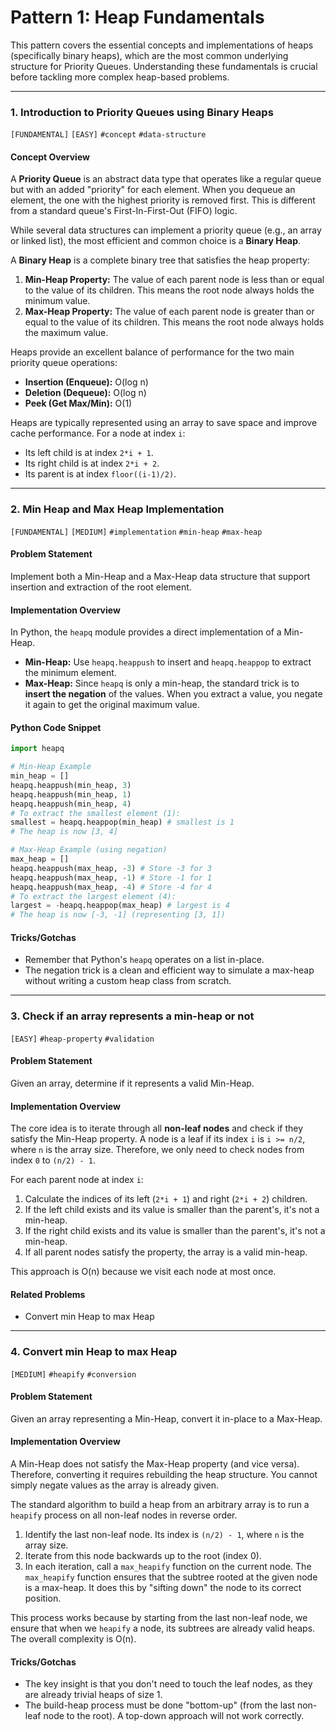 # Pattern 1: Heap Fundamentals

This pattern covers the essential concepts and implementations of heaps (specifically binary heaps), which are the most common underlying structure for Priority Queues. Understanding these fundamentals is crucial before tackling more complex heap-based problems.

---

### 1. Introduction to Priority Queues using Binary Heaps
`[FUNDAMENTAL]` `[EASY]` `#concept` `#data-structure`

#### Concept Overview
A **Priority Queue** is an abstract data type that operates like a regular queue but with an added "priority" for each element. When you dequeue an element, the one with the highest priority is removed first. This is different from a standard queue's First-In-First-Out (FIFO) logic.

While several data structures can implement a priority queue (e.g., an array or linked list), the most efficient and common choice is a **Binary Heap**.

A **Binary Heap** is a complete binary tree that satisfies the heap property:
1.  **Min-Heap Property:** The value of each parent node is less than or equal to the value of its children. This means the root node always holds the minimum value.
2.  **Max-Heap Property:** The value of each parent node is greater than or equal to the value of its children. This means the root node always holds the maximum value.

Heaps provide an excellent balance of performance for the two main priority queue operations:
-   **Insertion (Enqueue):** O(log n)
-   **Deletion (Dequeue):** O(log n)
-   **Peek (Get Max/Min):** O(1)

Heaps are typically represented using an array to save space and improve cache performance. For a node at index `i`:
-   Its left child is at index `2*i + 1`.
-   Its right child is at index `2*i + 2`.
-   Its parent is at index `floor((i-1)/2)`.

---

### 2. Min Heap and Max Heap Implementation
`[FUNDAMENTAL]` `[MEDIUM]` `#implementation` `#min-heap` `#max-heap`

#### Problem Statement
Implement both a Min-Heap and a Max-Heap data structure that support insertion and extraction of the root element.

#### Implementation Overview
In Python, the `heapq` module provides a direct implementation of a Min-Heap.
-   **Min-Heap:** Use `heapq.heappush` to insert and `heapq.heappop` to extract the minimum element.
-   **Max-Heap:** Since `heapq` is only a min-heap, the standard trick is to **insert the negation** of the values. When you extract a value, you negate it again to get the original maximum value.

#### Python Code Snippet
```python
import heapq

# Min-Heap Example
min_heap = []
heapq.heappush(min_heap, 3)
heapq.heappush(min_heap, 1)
heapq.heappush(min_heap, 4)
# To extract the smallest element (1):
smallest = heapq.heappop(min_heap) # smallest is 1
# The heap is now [3, 4]

# Max-Heap Example (using negation)
max_heap = []
heapq.heappush(max_heap, -3) # Store -3 for 3
heapq.heappush(max_heap, -1) # Store -1 for 1
heapq.heappush(max_heap, -4) # Store -4 for 4
# To extract the largest element (4):
largest = -heapq.heappop(max_heap) # largest is 4
# The heap is now [-3, -1] (representing [3, 1])
```

#### Tricks/Gotchas
-   Remember that Python's `heapq` operates on a list in-place.
-   The negation trick is a clean and efficient way to simulate a max-heap without writing a custom heap class from scratch.

---

### 3. Check if an array represents a min-heap or not
`[EASY]` `#heap-property` `#validation`

#### Problem Statement
Given an array, determine if it represents a valid Min-Heap.

#### Implementation Overview
The core idea is to iterate through all **non-leaf nodes** and check if they satisfy the Min-Heap property. A node is a leaf if its index `i` is `i >= n/2`, where `n` is the array size. Therefore, we only need to check nodes from index `0` to `(n/2) - 1`.

For each parent node at index `i`:
1.  Calculate the indices of its left (`2*i + 1`) and right (`2*i + 2`) children.
2.  If the left child exists and its value is smaller than the parent's, it's not a min-heap.
3.  If the right child exists and its value is smaller than the parent's, it's not a min-heap.
4.  If all parent nodes satisfy the property, the array is a valid min-heap.

This approach is O(n) because we visit each node at most once.

#### Related Problems
-   Convert min Heap to max Heap

---

### 4. Convert min Heap to max Heap
`[MEDIUM]` `#heapify` `#conversion`

#### Problem Statement
Given an array representing a Min-Heap, convert it in-place to a Max-Heap.

#### Implementation Overview
A Min-Heap does not satisfy the Max-Heap property (and vice versa). Therefore, converting it requires rebuilding the heap structure. You cannot simply negate values as the array is already given.

The standard algorithm to build a heap from an arbitrary array is to run a `heapify` process on all non-leaf nodes in reverse order.
1.  Identify the last non-leaf node. Its index is `(n/2) - 1`, where `n` is the array size.
2.  Iterate from this node backwards up to the root (index 0).
3.  In each iteration, call a `max_heapify` function on the current node. The `max_heapify` function ensures that the subtree rooted at the given node is a max-heap. It does this by "sifting down" the node to its correct position.

This process works because by starting from the last non-leaf node, we ensure that when we `heapify` a node, its subtrees are already valid heaps. The overall complexity is O(n).

#### Tricks/Gotchas
-   The key insight is that you don't need to touch the leaf nodes, as they are already trivial heaps of size 1.
-   The build-heap process must be done "bottom-up" (from the last non-leaf node to the root). A top-down approach will not work correctly.
